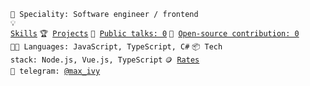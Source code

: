 <code>👷 Speciality: Software engineer / frontend</code><br>
<code>💡 [Skills](SKILLS.md)</code>
<code>🏆 [Projects](PROJECTS.md)</code>
<code>📢 [Public talks: 0](TALKS.md)</code>
<code>👀 [Open-source contribution: 0](CONTRIBUTION.md)</code><br>
<code>🧑‍💻 Languages: JavaScript, TypeScript, C#</code>
<code>📦 Tech stack: Node.js, Vue.js, TypeScript</code>
<code>🪙 [Rates](RATES.md)</code><br>
<code>💬 telegram: [@max_ivy](https://telegram.me/max_ivy)</code>
